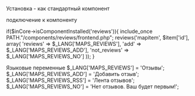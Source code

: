 Установка - как стандартный компонент

подключение к компоненту

if($inCore->isComponentInstalled('reviews')){
    include_once PATH."/components/reviews/frontend.php";
    reviews('mapitem', $item['id'], array(
        'reviews' => $_LANG['MAPS_REVIEWS'],
        'add' => $_LANG['MAPS_REVIEWS_ADD'],
        'not_reviews' => $_LANG['MAPS_REVIEWS_NO']
    ));
}

Языковые переменные
$_LANG['MAPS_REVIEWS']            = 'Отзывы';
$_LANG['MAPS_REVIEWS_ADD']        = 'Добавить отзыв';
$_LANG['MAPS_REVIEWS_RSS']        = 'Лента отзывов';
$_LANG['MAPS_REVIEWS_NO']         = 'Нет отзывов. Ваш будет первым!';